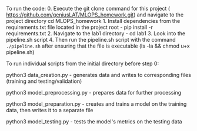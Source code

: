 To run the code:
0\. Execute the git clone command for this project ( https://github.com/geniusLAT/MLOPS_homework.git) and navigate to the project directory cd MLOPS_homework
1\. Install dependencies from the requirements\.txt file located in the project root \- pip install \-r requirements\.txt
2\. Navigate to the lab1 directory \- cd lab1
3\. Look into the pipeline\.sh script
4\. Then run the pipeline\.sh script with the command ``./pipeline.sh`` after ensuring that the file is executable \(ls \-la && chmod u\+x pipeline\.sh\)

To run individual scripts from the initial directory before step 0:

python3 data\_creation\.py \- generates data and writes to corresponding files \(training and testing/validation\)

python3 model\_preprocessing\.py \- prepares data for further processing

python3 model\_preparation\.py \- creates and trains a model on the training data, then writes it to a separate file

python3 model\_testing\.py \- tests the model's metrics on the testing data